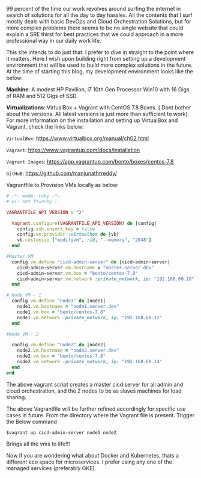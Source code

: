 99 percent of the time our work revolves around surfing the internet in search of solutions for all the day to day hassles. All the contents that I surf mostly deals with basic DevOps and Cloud Orchestration Solutions,  but for more complex problems there seems to be no single website that could explain a SRE thirst for best practices that we could approach in a more professional way in our daily work life.

This site intends to do just that. I prefer to dive in straight to the point where it matters. Here I wish upon building right from setting up a development environment that will be used to build more complex solutions in the future.   At the time of starting this blog, my development environment looks like the below:



**Machine**: A modest HP Pavilion, i7 10th Gen Processor  Win10 with 16 Gigs of RAM and 512 Gigs of SSD.

**Virtualizations**: VirtualBox + Vagrant with CentOS 7.8 Boxes. ( Dont bother about the versions. All latest versions is just more than sufficient to work). For more information on the installation and setting up  VirtualBox and Vagrant, check the links below:

*`VirtualBox`*: https://www.virtualbox.org/manual/ch02.html

`Vagrant`: https://www.vagrantup.com/docs/installation

`Vagrant Images`: https://app.vagrantup.com/bento/boxes/centos-7.8

`GitHuB`: https://github.com/manjunathrreddy/

Vagrantfile to Provision VMs locally as below:

```ruby
# -*- mode: ruby -*-
# vi: set ft=ruby :

VAGRANTFILE_API_VERSION = "2"

  Vagrant.configure(VAGRANTFILE_API_VERSION) do |config|
    config.ssh.insert_key = false
    config.vm.provider :virtualbox do |vb|
    vb.customize ["modifyvm", :id, "--memory", "2048"]
  end

#Master VM
  config.vm.define "cicd-admin-server" do |cicd-admin-server|
    cicd-admin-server.vm.hostname = "master.server.dev"
    cicd-admin-server.vm.box = "bento/centos-7.8"
    cicd-admin-server.vm.network :private_network, ip: "192.168.60.10"
  end

# Node VM - 1
  config.vm.define "node1" do |node1|
    node1.vm.hostname = "node1.server.dev"
    node1.vm.box = "bento/centos-7.8"
    node1.vm.network :private_network, ip: "192.168.60.12"
  end

#Node VM - 2

  config.vm.define "node2" do |node2|
    node2.vm.hostname = "node2.server.dev"
    node2.vm.box = "bento/centos-7.8"
    node2.vm.network :private_network, ip: "192.168.60.14"
  end
end
```

The above vagrant script creates a master cicd server for all admin and cloud orchestration, and the 2 nodes to be as slaves machines for load sharing.

The above Vagrantfile will be further refined accordingly for specific use cases in future. From the directory where the Vagrant file is present. Trigger the Below command

`$vagrant up cicd-admin-server node1 node2`

Brings all the vms to life!!!

Now if you are wondering what about Docker and Kubernetes, thats a different eco space for microservices. I prefer using any one of the managed services (preferably GKE).